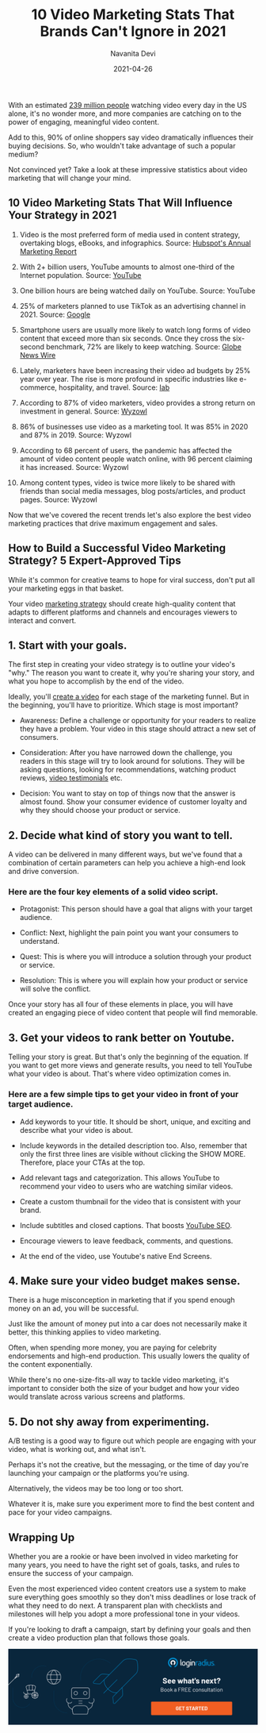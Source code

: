 ﻿---
title: "10 Video Marketing Stats That Brands Can't Ignore in 2021"
date: "2021-04-26"
coverImage: "video-marketing-loginradius.jpg"
tags: ["loginradius"]
featured: false 
author: "Navanita Devi"
description: "Even the most experienced video content creators use a system to make sure everything goes smoothly so they don't miss deadlines or lose track of what they need to do next. A transparent plan with checklists and milestones will help you adopt a more professional tone in your videos."
metadescription: "Here are ten video marketing stats that will influence your strategy in 2021. Learn how to reach your goals and develop strategies that put you ahead of your competitors"
metatitle: "10 Video Marketing Stats That Brands Can't Ignore in 2021"
---


With an estimated [239 million people](https://www.statista.com/topics/1137/online-video/) watching video every day in the US alone, it's no wonder more, and more companies are catching on to the power of engaging, meaningful video content.

  

Add to this, 90% of online shoppers say video dramatically influences their buying decisions. So, who wouldn't take advantage of such a popular medium?

  

Not convinced yet? Take a look at these impressive statistics about video marketing that will change your mind.

## 10 Video Marketing Stats That Will Influence Your Strategy in 2021

  

1. Video is the most preferred form of media used in content strategy, overtaking blogs, eBooks, and infographics. Source: [Hubspot's Annual Marketing Report](https://cdn2.hubspot.net/hubfs/53/tools/state-of-marketing/PDFs/Not%20Another%20State%20of%20Marketing%20Report%20-%20Web%20Version.pdf)

  

2. With 2+ billion users, YouTube amounts to almost one-third of the Internet population. Source: [YouTube](https://www.youtube.com/intl/en-GB/about/press/)

  

3. One billion hours are being watched daily on YouTube. Source: YouTube

  

4. 25% of marketers planned to use TikTok as an advertising channel in 2021. Source: [Google](https://storage.googleapis.com/postclick_prod/2020/11/PDF-2021-TPs-Report_v5.pdf)

  

5. Smartphone users are usually more likely to watch long forms of video content that exceed more than six seconds. Once they cross the six-second benchmark, 72% are likely to keep watching. Source: [Globe News Wire](https://www.globenewswire.com/news-release/2018/06/06/1517836/0/en/ADYOULIKE-Releases-First-State-of-Native-Video-Report.html)

  

6. Lately, marketers have been increasing their video ad budgets by 25% year over year. The rise is more profound in specific industries like e-commerce, hospitality, and travel. Source: [Iab](https://www.iab.com/insights/ad-spend-report-2019/)

  

7. According to 87% of video marketers, video provides a strong return on investment in general. Source: [Wyzowl](https://www.wyzowl.com/state-of-video-marketing-2021-report/)

  

8. 86% of businesses use video as a marketing tool. It was 85% in 2020 and 87% in 2019. Source: Wyzowl

  

9. According to 68 percent of users, the pandemic has affected the amount of video content people watch online, with 96 percent claiming it has increased. Source: Wyzowl

  

10. Among content types, video is twice more likely to be shared with friends than social media messages, blog posts/articles, and product pages. Source: Wyzowl

  

Now that we've covered the recent trends let's also explore the best video marketing practices that drive maximum engagement and sales.

## How to Build a Successful Video Marketing Strategy? 5 Expert-Approved Tips


While it's common for creative teams to hope for viral success, don't put all your marketing eggs in that basket.


Your video [marketing strategy](https://www.loginradius.com/blog/fuel/2021/04/Top-5-Marketing-Strategies-to-Power-up-Your-Business/) should create high-quality content that adapts to different platforms and channels and encourages viewers to interact and convert.

  

## 1. Start with your goals.

  

The first step in creating your video strategy is to outline your video's "why." The reason you want to create it, why you're sharing your story, and what you hope to accomplish by the end of the video.

  

Ideally, you'll <a href="https://www.visme.co/video-maker/">create a video</a> for each stage of the marketing funnel. But in the beginning, you'll have to prioritize. Which stage is most important?

  

-   Awareness: Define a challenge or opportunity for your readers to realize they have a problem. Your video in this stage should attract a new set of consumers.
    
-   Consideration: After you have narrowed down the challenge, you readers in this stage will try to look around for solutions. They will be asking questions, looking for recommendations, watching product reviews, [video testimonials](https://www.loginradius.com/blog/fuel/2021/04/Why-Video-Testimonials-Are-A-Marketing-Must/) etc.
    
-   Decision: You want to stay on top of things now that the answer is almost found. Show your consumer evidence of customer loyalty and why they should choose your product or service.
    

  

## 2. Decide what kind of story you want to tell.

  

A video can be delivered in many different ways, but we've found that a combination of certain parameters can help you achieve a high-end look and drive conversion.

  

### Here are the four key elements of a solid video script.

  

-   Protagonist: This person should have a goal that aligns with your target audience.
    
-   Conflict: Next, highlight the pain point you want your consumers to understand.
    
-   Quest: This is where you will introduce a solution through your product or service.
    
-   Resolution: This is where you will explain how your product or service will solve the conflict.
    

  

Once your story has all four of these elements in place, you will have created an engaging piece of video content that people will find memorable.

  

## 3. Get your videos to rank better on Youtube.

  

Telling your story is great. But that's only the beginning of the equation. If you want to get more views and generate results, you need to tell YouTube what your video is about. That's where video optimization comes in.

  

### Here are a few simple tips to get your video in front of your target audience.

  

-   Add keywords to your title. It should be short, unique, and exciting and describe what your video is about.
    
-   Include keywords in the detailed description too. Also, remember that only the first three lines are visible without clicking the SHOW MORE. Therefore, place your CTAs at the top.
    
-   Add relevant tags and categorization. This allows YouTube to recommend your video to users who are watching similar videos.
    
-   Create a custom thumbnail for the video that is consistent with your brand.
    
-   Include subtitles and closed captions. That boosts [YouTube SEO](https://www.loginradius.com/blog/fuel/2017/07/youtube-views-marketing/).
    
-   Encourage viewers to leave feedback, comments, and questions.
    
-   At the end of the video, use Youtube's native End Screens.
    

  

## 4. Make sure your video budget makes sense.

  

There is a huge misconception in marketing that if you spend enough money on an ad, you will be successful.

  

Just like the amount of money put into a car does not necessarily make it better, this thinking applies to video marketing.

  

Often, when spending more money, you are paying for celebrity endorsements and high-end production. This usually lowers the quality of the content exponentially.

  

While there's no one-size-fits-all way to tackle video marketing, it's important to consider both the size of your budget and how your video would translate across various screens and platforms.

  

## 5. Do not shy away from experimenting.

  

A/B testing is a good way to figure out which people are engaging with your video, what is working out, and what isn't.

  

Perhaps it's not the creative, but the messaging, or the time of day you're launching your campaign or the platforms you're using.

  

Alternatively, the videos may be too long or too short.

  

Whatever it is, make sure you experiment more to find the best content and pace for your video campaigns.

## Wrapping Up

Whether you are a rookie or have been involved in video marketing for many years, you need to have the right set of goals, tasks, and rules to ensure the success of your campaign.

  

Even the most experienced video content creators use a system to make sure everything goes smoothly so they don't miss deadlines or lose track of what they need to do next. A transparent plan with checklists and milestones will help you adopt a more professional tone in your videos.

  

If you're looking to draft a campaign, start by defining your goals and then create a video production plan that follows those goals.

[![book-a-demo-Consultation](book-a-demo.png)](https://www.loginradius.com/book-a-demo/)
